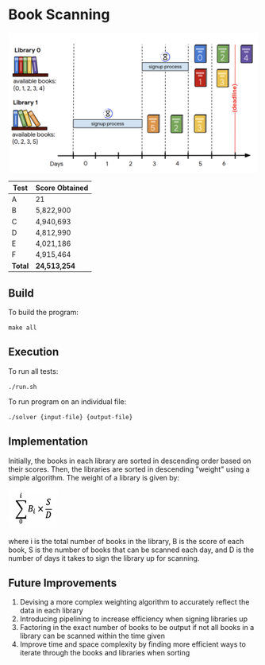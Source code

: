 # Book Scanning

![alt text](https://raw.githubusercontent.com/cwlroda/Google-Hash-Code-2020/master/images/Libraries.png "Libraries")

| Test | Score Obtained |
| ---- | ---------- |
| A    | 21         |
| B    | 5,822,900  |
| C    | 4,940,693  |
| D    | 4,812,990  |
| E    | 4,021,186  |
| F    | 4,915,464  |
| **Total** | **24,513,254** |

## Build
To build the program:
```
make all
```

## Execution
To run all tests:
```
./run.sh
```

To run program on an individual file:
```
./solver {input-file} {output-file}
```

## Implementation
Initially, the books in each library are sorted in descending order based on their scores. Then, the libraries are sorted in descending "weight" using a simple algorithm. The weight of a library is given by:
<p align="left">
<img src="https://raw.githubusercontent.com/cwlroda/Google-Hash-Code-2020/master/images/formula.png" width="100" height="80" title="Algorithm">
</p>
where i is the total number of books in the library, B is the score of each book, S is the number of books that can be scanned each day, and D is the number of days it takes to sign the library up for scanning.

## Future Improvements
1. Devising a more complex weighting algorithm to accurately reflect the data in each library
2. Introducing pipelining to increase efficiency when signing libraries up
3. Factoring in the exact number of books to be output if not all books in a library can be scanned within the time given
4. Improve time and space complexity by finding more efficient ways to iterate through the books and libraries when sorting
